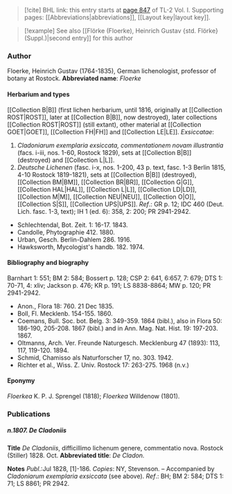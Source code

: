 > [!cite] BHL link: this entry starts at [page 847](https://www.biodiversitylibrary.org/page/33120978) of TL-2 Vol. I.
> Supporting pages: [[Abbreviations|abbreviations]], [[Layout key|layout key]].

> [!example] See also [[Flörke (Floerke), Heinrich Gustav {std. Flörke} (Suppl.)|second entry]] for this author

### Author

Floerke, Heinrich Gustav (1764-1835), German lichenologist, professor of botany at Rostock. 
**Abbreviated name**: *Floerke*

#### Herbarium and types

[[Collection B|B]] (first lichen herbarium, until 1816, originally at [[Collection ROST|ROST]], later at [[Collection B|B]], now destroyed), later collections [[Collection ROST|ROST]] (still extant), other material at [[Collection GOET|GOET]], [[Collection FH|FH]] and [[Collection LE|LE]].
*Exsiccatae*:
1. *Cladoniarum exemplaria exsiccata, commentationem novam illustrantia* (facs. i-iii, nos. 1-60, Rostock 1829), sets at [[Collection B|B]] (destroyed) and [[Collection L|L]].
2. *Deutsche Lichenen* (fasc. i-x, nos. 1-200, 43 p. text, fasc. 1-3 Berlin 1815, 4-10 Rostock 1819-1821), sets at [[Collection B|B]] (destroyed), [[Collection BM|BM]], [[Collection BR|BR]], [[Collection G|G]], [[Collection HAL|HAL]], [[Collection L|L]], [[Collection LD|LD]], [[Collection M|M]], [[Collection NEU|NEU]], [[Collection O|O]], [[Collection S|S]], [[Collection UPS|UPS]].
*Ref*.: GR p. 12; IDC 460 (Deut. Lich. fasc. 1-3, text); IH 1 (ed. 6): 358, 2: 200; PR 2941-2942.
- Schlechtendal, Bot. Zeit. 1: 16-17. 1843.
- Candolle, Phytographie 412. 1880.
- Urban, Gesch. Berlin-Dahlem 286. 1916.
- Hawksworth, Mycologist's handb. 182. 1974.

#### Bibliography and biography

Barnhart 1: 551; BM 2: 584; Bossert p. 128; CSP 2: 641, 6:657, 7: 679; DTS 1: 70-71, 4: xliv; Jackson p. 476; KR p. 191; LS 8838-8864; MW p. 120; PR 2941-2942.
- Anon., Flora 18: 760. 21 Dec 1835.
- Boll, Fl. Mecklenb. 154-155. 1860.
- Coemans, Bull. Soc. bot. Belg. 3: 349-359. 1864 (bibl.), also in Flora 50: 186-190, 205-208. 1867 (bibl.) and in Ann. Mag. Nat. Hist. 19: 197-203. 1867.
- Oltmanns, Arch. Ver. Freunde Naturgesch. Mecklenburg 47 (1893): 113, 117, 119-120. 1894.
- Schmid, Chamisso als Naturforscher 17, no. 303. 1942.
- Richter et al., Wiss. Z. Univ. Rostock 17: 263-275. 1968 (n.v.)

#### Eponymy

*Floerkea* K. P. J. Sprengel (1818); *Floerkea* Willdenow (1801).

### Publications

##### n.1807. De Cladoniis

**Title**
*De Cladoniis*, difficillimo lichenum genere, commentatio nova. Rostock (Stiller) 1828. Oct.
**Abbreviated title**: *De Cladon.*

**Notes**
*Publ*.:Jul 1828, \[1\]-186. *Copies*: NY, Stevenson. – Accompanied by *Cladoniarum exemplaria exsiccata* (see above).
*Ref*.: BH; BM 2: 584; DTS 1: 71; LS 8861; PR 2942.

